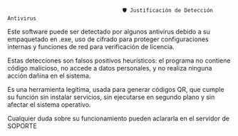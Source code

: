                                         🛡️ Justificación de Detección Antivirus               

Este software puede ser detectado por algunos antivirus debido a su empaquetado en .exe, uso de cifrado para proteger configuraciones internas y funciones de red para verificación de licencia.

Estas detecciones son falsos positivos heurísticos: el programa no contiene código malicioso, no accede a datos personales, y no realiza ninguna acción dañina en el sistema.

Es una herramienta legítima, usada para generar códigos QR, que cumple su función sin instalar servicios, sin ejecutarse en segundo plano y sin afectar el sistema operativo.

Cualquier duda sobre su funcionamiento pueden aclararla en el servidor de SOPORTE 
